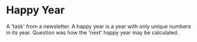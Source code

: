 # Happy Year
A 'task' from a newsletter.
A happy year is a year with only unique numbers in its year.
Question was how the 'next' happy year may be calculated.
